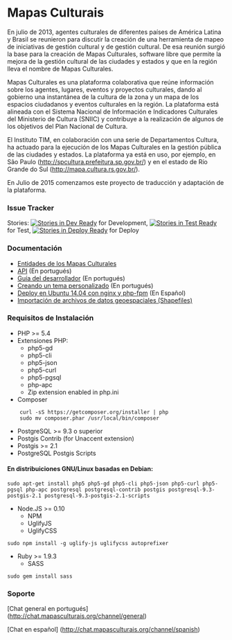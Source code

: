# Mapas Culturais

En julio de 2013, agentes culturales de diferentes países de América Latina y Brasil se reunieron para discutir la creación de una herramienta de mapeo de iniciativas de gestión cultural y de gestión cultural. De esa reunión surgió la base para la creación de Mapas Culturales, software libre que permite la mejora de la gestión cultural de las ciudades y estados y que en la región lleva el nombre de Mapas Culturales.

Mapas Culturales es una plataforma colaborativa que reúne información sobre los agentes, lugares, eventos y proyectos culturales, dando al gobierno una instantánea de la cultura de la zona y un mapa de los espacios ciudadanos y eventos culturales en la región. La plataforma está alineada con el Sistema Nacional de Información e Indicadores Culturales del Ministerio de Cultura (SNIIC) y contribuye a la realización de algunos de los objetivos del Plan Nacional de Cultura.

El Instituto TIM, en colaboración con una serie de Departamentos Cultura, ha actuado para la ejecución de los Mapas Culturales en la gestión pública de las ciudades y estados. La plataforma ya está en uso, por ejemplo, en São Paulo (http://spcultura.prefeitura.sp.gov.br/) y en el estado de Río Grande do Sul (http://mapa.cultura.rs.gov.br/).

En Julio de 2015 comenzamos este proyecto de traducción y adaptación de la plataforma.

### Issue Tracker

Stories: [![Stories in Dev Ready](https://badge.waffle.io/LibreCoopUruguay/mapasculturais.png?label=status:dev-ready)](https://waffle.io/LibreCoopUruguay/mapasculturais) for Development, [![Stories in Test Ready](https://badge.waffle.io/LibreCoopUruguay/mapasculturais.png?label=status:test-ready)](https://waffle.io/LibreCoopUruguay/mapasculturais) for Test, [![Stories in Deploy Ready](https://badge.waffle.io/LibreCoopUruguay/mapasculturais.png?label=status:tested)](https://waffle.io/LibreCoopUruguay/mapasculturais) for Deploy

### Documentación 
- [Entidades de los Mapas Culturales](doc/entidades.md)
- [API](doc/api.md) (En portugués)
- [Guía del desarrollador](doc/developer-guide.md) (En portugués)
- [Creando un tema personalizado](doc/developer-guide/themes.md) (En portugués)
- [Deploy en Ubuntu 14.04 con nginx y php-fpm](doc/deploy-ubuntu-14.04.md) (En Español)
- [Importación de archivos de datos geoespaciales (Shapefiles)](doc/shapefiles.md)

### Requisitos de Instalación
- PHP >= 5.4
- Extensiones PHP:
  - php5-gd
  - php5-cli
  - php5-json
  - php5-curl
  - php5-pgsql
  - php-apc
  - Zip extension enabled in php.ini
- Composer
```shell
    curl -sS https://getcomposer.org/installer | php
    sudo mv composer.phar /usr/local/bin/composer
```
- PostgreSQL >= 9.3 o superior
- Postgis Contrib (for Unaccent extension)
- Postgis >= 2.1
-  PostgreSQL Postgis Scripts

#### En distribuiciones GNU/Linux basadas en Debian:
```shell
sudo apt-get install php5 php5-gd php5-cli php5-json php5-curl php5-pgsql php-apc postgresql postgresql-contrib postgis postgresql-9.3-postgis-2.1 postgresql-9.3-postgis-2.1-scripts
```
- Node.JS >= 0.10
  - NPM
  - UglifyJS
  - UglifyCSS
```shell
sudo npm install -g uglify-js uglifycss autoprefixer
```
- Ruby  >= 1.9.3
  - SASS
```shell
sudo gem install sass
```
### Soporte
[Chat general en portugués] (http://chat.mapasculturais.org/channel/general)

[Chat en español] (http://chat.mapasculturais.org/channel/spanish)

